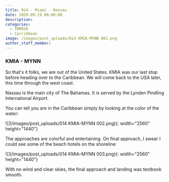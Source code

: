 ```yaml
---
title: 014 - Miami - Nassau
date: 2020-09-19 00:00:00
description:
categories:
  - TBM930
  - Carribbean
image: /images/post_uploads/014 KMIA-MYNN 001.png
author_staff_member:
---
```


### KMIA - MYNN

So that's it folks, we are out of the United States. KMIA was our last stop before heading over to the Caribbean. We will come back to the USA later, this time through the west coast.

Nassau is the main city of The Bahamas. It is served by the Lynden Pindling International Airport.&nbsp;

You can tell you are in the Caribbean simply by looking at the color of the water:

![](/images/post_uploads/014 KMIA-MYNN 002.png){: width="2560" height="1440"}

The approaches are colorful and entertaining. On final approach, I swear I could see some of the beach hotels on the shoreline:

![](/images/post_uploads/014 KMIA-MYNN 003.png){: width="2560" height="1440"}

With no wind and clear skies, the final approach and landing was textbook smooth.
